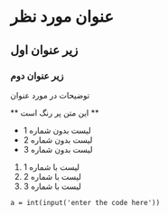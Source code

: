 # عنوان مورد نظر

## زیر عنوان اول

### زیر عنوان دوم 

توضیحات در مورد عنوان

** این متن پر رنگ است ** 
- لیست بدون شماره 1
- لیست بدون شماره 2
- لیست بدون شماره 3
1. لیست با شماره 1
2. لیست با شماره 2
3. لیست با شماره 3

``` 
a = int(input('enter the code here'))
```

